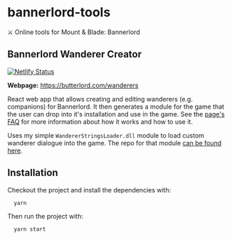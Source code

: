 # bannerlord-tools

⚔️ Online tools for Mount & Blade: Bannerlord

## Bannerlord Wanderer Creator 

[![Netlify Status](https://api.netlify.com/api/v1/badges/88047455-ed6f-4be8-bd3c-fd74b43574eb/deploy-status)](https://app.netlify.com/sites/butterlord-wanderers/deploys)

**Webpage:** https://butterlord.com/wanderers 

React web app that allows creating and editing wanderers (e.g. companions) for Bannerlord. It then generates a module for the game that the user can drop into it's installation and use in the game. See the [page's FAQ](https://butterlord.com/wanderers/faq) for more information about how it works and how to use it.

Uses my simple `WandererStringsLoader.dll` module to load custom wanderer dialogue into the game. The repo for that module [can be found here](https://github.com/duniul/bannerlord-wanderer-strings-loader).

## Installation

Checkout the project and install the dependencies with:

```
  yarn
```

Then run the project with:

```
  yarn start
```